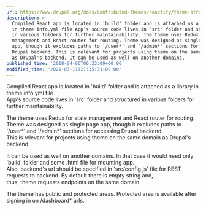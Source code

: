 ```yaml
---
url: https://www.drupal.org/docs/contributed-themes/reactify/theme-structure
description: >-
  Compiled React app is located in 'build' folder and is attached as a library
  in theme info.yml file App's source code lives in 'src' folder and structured
  in various folders for further maintainability. The theme uses Redux for state
  management and React router for routing. Theme was designed as single page
  app, though it excludes paths to '/user*' and '/admin*' sections for accessing
  Drupal backend. This is relevant for projects using theme on the same domain
  as Drupal's backend. It can be used as well on another domains.
published_time: '2018-04-06T06:33:09+00:00'
modified_time: '2021-03-11T21:35:31+00:00'
---
```

Compiled React app is located in 'build' folder and is attached as a library in theme info.yml file  
App's source code lives in 'src' folder and structured in various folders for further maintainability.

The theme uses Redux for state management and React router for routing.  
Theme was designed as single page app, though it excludes paths to '/user\*' and '/admin\*' sections for accessing Drupal backend.  
This is relevant for projects using theme on the same domain as Drupal's backend.

It can be used as well on another domains. In that case it would need only 'build' folder and some .html file for mounting app.  
Also, backend's url should be specified in 'src/config.js' file for REST requests to backend. By default there is empty string and,  
thus, theme requests endpoints on the same domain.

The theme has public and protected areas. Protected area is available after signing in on /dashboard\* urls.